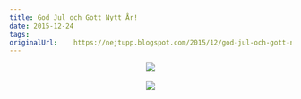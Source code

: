 ```yaml
---
title: God Jul och Gott Nytt År!
date: 2015-12-24
tags: 	
originalUrl:	https://nejtupp.blogspot.com/2015/12/god-jul-och-gott-nytt-ar.html
---
```


<div dir="ltr" style="text-align: left;" trbidi="on"><div class="separator" style="clear: both; text-align: center;"><img src="../../../../img/PERK7441_crimson20151205.jpg"></div><br><div class="separator" style="clear: both; text-align: center;"><img src="../../../../img/PERK7446_crimson20151205.jpg"></div><br></div>
